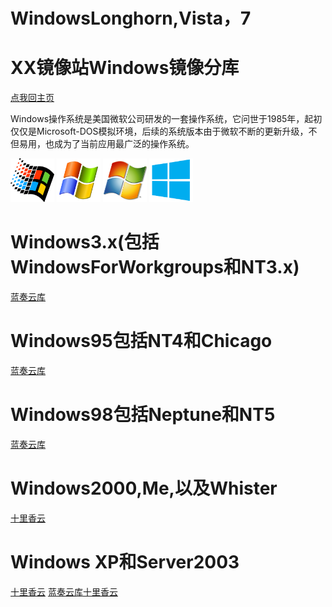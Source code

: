 <h1>WindowsLonghorn,Vista，7</h1>
<h1>XX镜像站Windows镜像分库</h1>
<a href="index.html">点我回主页</a>
<p>Windows操作系统是美国微软公司研发的一套操作系统，它问世于1985年，起初仅仅是Microsoft-DOS模拟环境，后续的系统版本由于微软不断的更新升级，不但易用，也成为了当前应用最广泛的操作系统。</p>
<img src="95.png" alt="Pulpit rock" width="70" height="70">
<img src="xp.png" alt="Pulpit rock" width="70" height="70">
<img src="win7.png" alt="Pulpit rock" width="70" height="70">
<img src="win8.png" alt="Pulpit rock" width="70" height="70">
<title>XX镜像站Windows镜像库</title>
</head>
<head>
<h1>Windows3.x(包括WindowsForWorkgroups和NT3.x)</h1>
<a href="https://wwe.lanzous.com/b00zrqa9i">蓝奏云库</a>
<h1>Windows95包括NT4和Chicago</h1>
<a href="https://wwe.lanzous.com/b00zrqala">蓝奏云库</a>
<h1>Windows98包括Neptune和NT5</h1>
<a href="https://wwe.lanzous.com/b00zrqbbg">蓝奏云库</a>
<h1>Windows2000,Me,以及Whister</h1>
<a href="http://43.226.156.16/yun/#s/6KLZSrIQ">十里香云</a>
<h1>Windows XP和Server2003</h1>
<a href="http://43.226.156.16/yun/#s/6KLbnNyg">十里香云</a>
<a href="https://www.lanzoux.com/b00zsl60b">蓝奏云库</a><a href="http://43.226.156.16/yun/#s/6KLaXlrA">十里香云</a>
</font>
